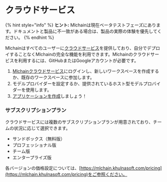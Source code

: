 # クラウドサービス

{% hint style="info" %}
**ヒント:** Mlchainは現在ベータテストフェーズにあります。ドキュメントと製品に不一致がある場合は、製品の実際の体験を優先してください。
{% endhint %}

Mlchainはすべてのユーザーに[クラウドサービス](http://cloud.mlchain.khulnasoft.com)を提供しており、自分でデプロイすることなくMlchainの完全な機能を利用できます。Mlchainのクラウドサービスを利用するには、GitHubまたはGoogleアカウントが必要です。

1. [Mlchainクラウドサービス](https://cloud.mlchain.khulnasoft.com)にログインし、新しいワークスペースを作成するか、既存のワークスペースに参加します。
2. モデルプロバイダーを設定するか、提供されているホスト型モデルプロバイダーを使用します。
3. [アプリケーションを作成](../guides/application_orchestrate/creating-an-application.md)しましょう！

### サブスクリプションプラン

クラウドサービスには複数のサブスクリプションプランが用意されており、チームの状況に応じて選択できます。

* サンドボックス（無料版）
* プロフェッショナル版
* チーム版
* エンタープライズ版

各バージョンの価格設定については、[https://mlchain.khulnasoft.com/pricing](https://mlchain.khulnasoft.com/pricing)をご参照ください。